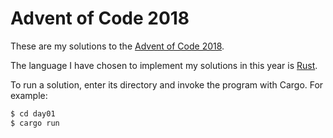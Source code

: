 # Advent of Code 2018

These are my solutions to the [Advent of Code
2018](https://adventofcode.com/2018).

The language I have chosen to implement my solutions in this year is
[Rust](https://rust-lang.org/).

To run a solution, enter its directory and invoke the program with Cargo. For
example:

```sh
$ cd day01
$ cargo run
```
